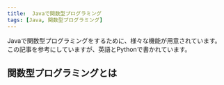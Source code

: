 ```yaml
---
title:  Javaで関数型プログラミング
tags: [Java, 関数型プログラミング]
---
```


Javaで関数型プログラミングをするために、様々な機能が用意されています。  
この記事を参考にしていますが、英語とPythonで書かれています。  

## 関数型プログラミングとは
